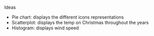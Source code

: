 Ideas
* Pie chart: displays the different icons representations
* Scatterplot: displays the temp on Christmas throughout the years
* Histogram: displays wind speed
